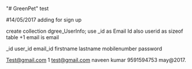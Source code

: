  "# GreenPet" 
test

#14/05/2017
adding for sign up

create collection dgree_UserInfo;
use _id as Email Id 
also userid as sizeof table +1 
email is email

_id	 		user_id		 email_id   		firstname	 lastname	 mobilenumber	 password   

Test@gmail.com		1 	 	test@gmail.com		naveen		 kumar	 	 9591594753	 may@2017.



